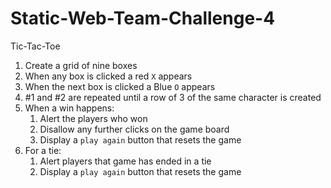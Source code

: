 # Static-Web-Team-Challenge-4
Tic-Tac-Toe
1. Create a grid of nine boxes
1. When any box is clicked a red `X` appears
1. When the next box is clicked a Blue `O` appears
1. #1 and #2 are repeated until a row of 3 of the same character is created
1. When a win happens:
    1. Alert the players who won
    1. Disallow any further clicks on the game board
    1. Display a `play again` button that resets the game
1. For a tie:
    1. Alert players that game has ended in a tie
    1. Display a `play again` button that resets the game
